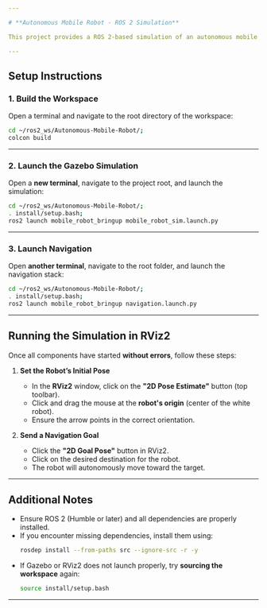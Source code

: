 ```yaml
---

# **Autonomous Mobile Robot - ROS 2 Simulation**  

This project provides a ROS 2-based simulation of an autonomous mobile robot in **Gazebo** with **navigation** capabilities.  

---
```


## **Setup Instructions**  

### **1. Build the Workspace**  
Open a terminal and navigate to the root directory of the workspace:  

```bash
cd ~/ros2_ws/Autonomous-Mobile-Robot/;
colcon build
```

---

### **2. Launch the Gazebo Simulation**  
Open a **new terminal**, navigate to the project root, and launch the simulation:  

```bash
cd ~/ros2_ws/Autonomous-Mobile-Robot/;
. install/setup.bash;
ros2 launch mobile_robot_bringup mobile_robot_sim.launch.py
```

---

### **3. Launch Navigation**  
Open **another terminal**, navigate to the root folder, and launch the navigation stack:  

```bash
cd ~/ros2_ws/Autonomous-Mobile-Robot/;
. install/setup.bash;
ros2 launch mobile_robot_bringup navigation.launch.py
```

---

## **Running the Simulation in RViz2**  

Once all components have started **without errors**, follow these steps:

1. **Set the Robot’s Initial Pose**  
   - In the **RViz2** window, click on the **"2D Pose Estimate"** button (top toolbar).  
   - Click and drag the mouse at the **robot's origin** (center of the white robot).  
   - Ensure the arrow points in the correct orientation.  

2. **Send a Navigation Goal**  
   - Click the **"2D Goal Pose"** button in RViz2.  
   - Click on the desired destination for the robot.  
   - The robot will autonomously move toward the target.  

---

## **Additional Notes**  
- Ensure ROS 2 (Humble or later) and all dependencies are properly installed.  
- If you encounter missing dependencies, install them using:  
  ```bash
  rosdep install --from-paths src --ignore-src -r -y
  ```  
- If Gazebo or RViz2 does not launch properly, try **sourcing the workspace** again:  
  ```bash
  source install/setup.bash
  ```

---